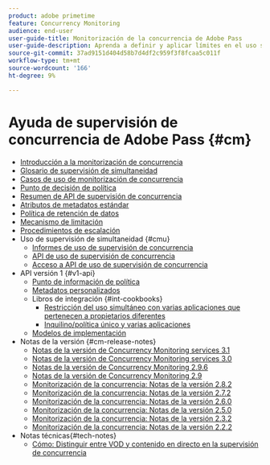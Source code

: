 ```yaml
---
product: adobe primetime
feature: Concurrency Monitoring
audience: end-user
user-guide-title: Monitorización de la concurrencia de Adobe Pass
user-guide-description: Aprenda a definir y aplicar límites en el uso simultáneo en varias aplicaciones.
source-git-commit: 37ad9151d404d58b7d4df2c959f3f8fcaa5c011f
workflow-type: tm+mt
source-wordcount: '166'
ht-degree: 9%

---
```



# Ayuda de supervisión de concurrencia de Adobe Pass {#cm}

+ [Introducción a la monitorización de concurrencia](cm-home.md)
+ [Glosario de supervisión de simultaneidad](cm-glossary.md)
+ [Casos de uso de monitorización de concurrencia](cm-use-cases.md)
+ [Punto de decisión de política](cm-policy-decision-point.md)
+ [Resumen de API de supervisión de concurrencia](cm-api-overview.md)
+ [Atributos de metadatos estándar](standard-metadata-attributes.md)
+ [Política de retención de datos](data-retention-policy.md)
+ [Mecanismo de limitación](throttling-mechanism.md)
+ [Procedimientos de escalación](cm-escalation-procedures.md)
+ Uso de supervisión de simultaneidad {#cmu}
   + [Informes de uso de supervisión de concurrencia](cm-usage-reports.md)
   + [API de uso de supervisión de concurrencia](cmu-api.md)
   + [Acceso a API de uso de supervisión de concurrencia](cmu-api-access.md)
+ API versión 1 {#v1-api}
   + [Punto de información de política](policy-info-pt-versionone.md)
   + [Metadatos personalizados](custom-metadata.md)
   + Libros de integración {#int-cookbooks}
      + [Restricción del uso simultáneo con varias aplicaciones que pertenecen a propietarios diferentes](restrict-concurr-usage-mult-apps.md)
      + [Inquilino/política único y varias aplicaciones](single-tenant-policy-mult-app.md)
   + [Modelos de implementación](implementation-models.md)
+ Notas de la versión {#cm-release-notes}
   + [Notas de la versión de Concurrency Monitoring services 3.1](rn-cm-services-31.md)
   + [Notas de la versión de Concurrency Monitoring services 3.0](rn-cm-services-30.md)
   + [Notas de la versión de Concurrency Monitoring 2.9.6](rn-cm-296.md)
   + [Notas de la versión de Concurrency Monitoring 2.9](rn-cm-29.md)
   + [Monitorización de la concurrencia: Notas de la versión 2.8.2](rn-cm-282.md)
   + [Monitorización de la concurrencia: Notas de la versión 2.7.2](rn-cm-272.md)
   + [Monitorización de la concurrencia: Notas de la versión 2.6.0](rn-cm-260.md)
   + [Monitorización de la concurrencia: Notas de la versión 2.5.0](rn-cm-250.md)
   + [Monitorización de la concurrencia: Notas de la versión 2.3.2](rn-cm-232.md)
   + [Monitorización de la concurrencia: Notas de la versión 2.2.2](rn-cm-222.md)
+ Notas técnicas{#tech-notes}
   + [Cómo: Distinguir entre VOD y contenido en directo en la supervisión de concurrencia](vod-live-dist.md)

<!--    + [Usage reports](usage-rep-versionone.md) -->
